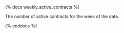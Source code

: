 {% docs weekly_active_contracts %}

The number of active contracts for the week of the date.

{% enddocs %}
